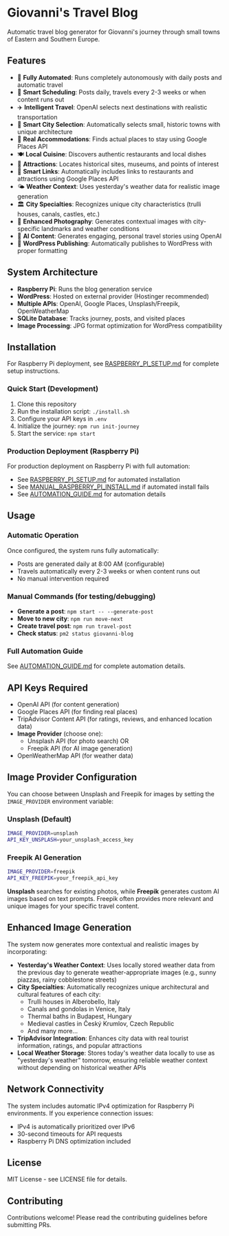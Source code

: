 # Giovanni's Travel Blog

Automatic travel blog generator for Giovanni's journey through small towns of Eastern and Southern Europe.

## Features

- 🤖 **Fully Automated**: Runs completely autonomously with daily posts and automatic travel
- 📅 **Smart Scheduling**: Posts daily, travels every 2-3 weeks or when content runs out
- ✈️ **Intelligent Travel**: OpenAI selects next destinations with realistic transportation
- 🏰 **Smart City Selection**: Automatically selects small, historic towns with unique architecture
- 🏨 **Real Accommodations**: Finds actual places to stay using Google Places API
- 🍽️ **Local Cuisine**: Discovers authentic restaurants and local dishes
- 🎯 **Attractions**: Locates historical sites, museums, and points of interest
- 🔗 **Smart Links**: Automatically includes links to restaurants and attractions using Google Places API
- 🌤️ **Weather Context**: Uses yesterday's weather data for realistic image generation
- 🏛️ **City Specialties**: Recognizes unique city characteristics (trulli houses, canals, castles, etc.)
- 📸 **Enhanced Photography**: Generates contextual images with city-specific landmarks and weather conditions
- 📝 **AI Content**: Generates engaging, personal travel stories using OpenAI
- 🔄 **WordPress Publishing**: Automatically publishes to WordPress with proper formatting

## System Architecture

- **Raspberry Pi**: Runs the blog generation service
- **WordPress**: Hosted on external provider (Hostinger recommended)
- **Multiple APIs**: OpenAI, Google Places, Unsplash/Freepik, OpenWeatherMap
- **SQLite Database**: Tracks journey, posts, and visited places
- **Image Processing**: JPG format optimization for WordPress compatibility

## Installation

For Raspberry Pi deployment, see [RASPBERRY_PI_SETUP.md](RASPBERRY_PI_SETUP.md) for complete setup instructions.

### Quick Start (Development)

1. Clone this repository
2. Run the installation script: `./install.sh`
3. Configure your API keys in `.env`
4. Initialize the journey: `npm run init-journey`
5. Start the service: `npm start`

### Production Deployment (Raspberry Pi)

For production deployment on Raspberry Pi with full automation:
- See [RASPBERRY_PI_SETUP.md](RASPBERRY_PI_SETUP.md) for automated installation
- See [MANUAL_RASPBERRY_PI_INSTALL.md](MANUAL_RASPBERRY_PI_INSTALL.md) if automated install fails
- See [AUTOMATION_GUIDE.md](AUTOMATION_GUIDE.md) for automation details

## Usage

### Automatic Operation
Once configured, the system runs fully automatically:
- Posts are generated daily at 8:00 AM (configurable)
- Travels automatically every 2-3 weeks or when content runs out
- No manual intervention required

### Manual Commands (for testing/debugging)
- **Generate a post**: `npm start -- --generate-post`
- **Move to new city**: `npm run move-next`
- **Create travel post**: `npm run travel-post`
- **Check status**: `pm2 status giovanni-blog`

### Full Automation Guide
See [AUTOMATION_GUIDE.md](AUTOMATION_GUIDE.md) for complete automation details.

## API Keys Required

- OpenAI API (for content generation)
- Google Places API (for finding real places)
- TripAdvisor Content API (for ratings, reviews, and enhanced location data)
- **Image Provider** (choose one):
  - Unsplash API (for photo search) OR
  - Freepik API (for AI image generation)
- OpenWeatherMap API (for weather data)

## Image Provider Configuration

You can choose between Unsplash and Freepik for images by setting the `IMAGE_PROVIDER` environment variable:

### Unsplash (Default)
```bash
IMAGE_PROVIDER=unsplash
API_KEY_UNSPLASH=your_unsplash_access_key
```

### Freepik AI Generation
```bash
IMAGE_PROVIDER=freepik
API_KEY_FREEPIK=your_freepik_api_key
```

**Unsplash** searches for existing photos, while **Freepik** generates custom AI images based on text prompts. Freepik often provides more relevant and unique images for your specific travel content.

## Enhanced Image Generation

The system now generates more contextual and realistic images by incorporating:

- **Yesterday's Weather Context**: Uses locally stored weather data from the previous day to generate weather-appropriate images (e.g., sunny piazzas, rainy cobblestone streets)
- **City Specialties**: Automatically recognizes unique architectural and cultural features of each city:
  - Trulli houses in Alberobello, Italy
  - Canals and gondolas in Venice, Italy  
  - Thermal baths in Budapest, Hungary
  - Medieval castles in Český Krumlov, Czech Republic
  - And many more...
- **TripAdvisor Integration**: Enhances city data with real tourist information, ratings, and popular attractions
- **Local Weather Storage**: Stores today's weather data locally to use as "yesterday's weather" tomorrow, ensuring reliable weather context without depending on historical weather APIs

## Network Connectivity

The system includes automatic IPv4 optimization for Raspberry Pi environments. If you experience connection issues:
- IPv4 is automatically prioritized over IPv6
- 30-second timeouts for API requests
- Raspberry Pi DNS optimization included

## License

MIT License - see LICENSE file for details.

## Contributing

Contributions welcome! Please read the contributing guidelines before submitting PRs.
